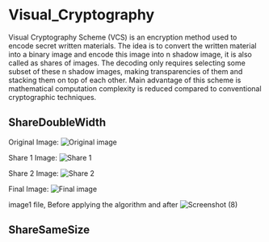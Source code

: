 # Visual_Cryptography
 
Visual Cryptography Scheme (VCS) is an encryption method used to encode secret written materials. The idea is to 
convert the written material into a binary image and encode this image into n shadow image, it is also called as shares of 
images. The decoding only requires selecting some subset of these n shadow images, making transparencies of them and 
stacking them on top of each other. Main advantage of this scheme is mathematical computation complexity is reduced 
compared to conventional cryptographic techniques.


## ShareDoubleWidth

Original Image:
![Original image](https://user-images.githubusercontent.com/88589681/206241635-d597d2c4-d28b-425f-bd40-a44b0864174e.png)

Share 1 Image:
![Share 1](https://user-images.githubusercontent.com/88589681/206502348-19db0369-de94-447d-a1a4-e048328c1bb7.png)

Share 2 Image:
![Share 2](https://user-images.githubusercontent.com/88589681/206502382-7b5559b7-3d0a-4fbf-9cf2-b75db685f854.png)

Final Image:
![Final image](https://user-images.githubusercontent.com/88589681/206502459-c67d2725-0895-40b2-88ae-b0f461e0304a.png)


image1 file, Before applying the algorithm and after
![Screenshot (8)](https://user-images.githubusercontent.com/88589681/206511994-cd4abb8e-0c12-4778-b765-b32f6c8fdafd.png)

## ShareSameSize

